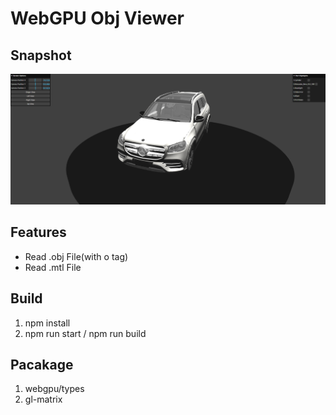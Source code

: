 # WebGPU Obj Viewer
## Snapshot
![alt text](image.png)

## Features
- Read .obj File(with o tag)
- Read .mtl File

## Build
1. npm install
2. npm run start / npm run build

## Pacakage
1. webgpu/types
2. gl-matrix